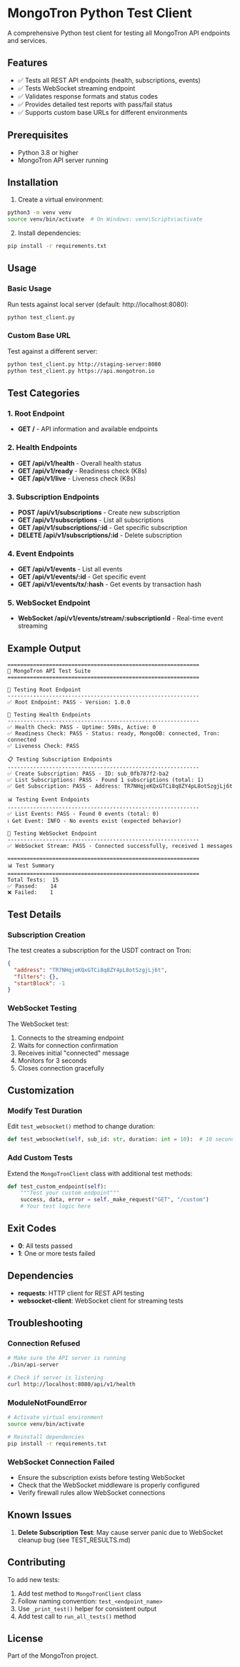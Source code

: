 # MongoTron Python Test Client

A comprehensive Python test client for testing all MongoTron API endpoints and services.

## Features

- ✅ Tests all REST API endpoints (health, subscriptions, events)
- ✅ Tests WebSocket streaming endpoint
- ✅ Validates response formats and status codes
- ✅ Provides detailed test reports with pass/fail status
- ✅ Supports custom base URLs for different environments

## Prerequisites

- Python 3.8 or higher
- MongoTron API server running

## Installation

1. Create a virtual environment:
```bash
python3 -m venv venv
source venv/bin/activate  # On Windows: venv\Scripts\activate
```

2. Install dependencies:
```bash
pip install -r requirements.txt
```

## Usage

### Basic Usage

Run tests against local server (default: http://localhost:8080):
```bash
python test_client.py
```

### Custom Base URL

Test against a different server:
```bash
python test_client.py http://staging-server:8080
python test_client.py https://api.mongotron.io
```

## Test Categories

### 1. Root Endpoint
- **GET /** - API information and available endpoints

### 2. Health Endpoints
- **GET /api/v1/health** - Overall health status
- **GET /api/v1/ready** - Readiness check (K8s)
- **GET /api/v1/live** - Liveness check (K8s)

### 3. Subscription Endpoints
- **POST /api/v1/subscriptions** - Create new subscription
- **GET /api/v1/subscriptions** - List all subscriptions
- **GET /api/v1/subscriptions/:id** - Get specific subscription
- **DELETE /api/v1/subscriptions/:id** - Delete subscription

### 4. Event Endpoints
- **GET /api/v1/events** - List all events
- **GET /api/v1/events/:id** - Get specific event
- **GET /api/v1/events/tx/:hash** - Get events by transaction hash

### 5. WebSocket Endpoint
- **WebSocket /api/v1/events/stream/:subscriptionId** - Real-time event streaming

## Example Output

```
============================================================
🚀 MongoTron API Test Suite
============================================================

📍 Testing Root Endpoint
------------------------------------------------------------
✅ Root Endpoint: PASS - Version: 1.0.0

💚 Testing Health Endpoints
------------------------------------------------------------
✅ Health Check: PASS - Uptime: 598s, Active: 0
✅ Readiness Check: PASS - Status: ready, MongoDB: connected, Tron: connected
✅ Liveness Check: PASS

📋 Testing Subscription Endpoints
------------------------------------------------------------
✅ Create Subscription: PASS - ID: sub_0fb787f2-ba2
✅ List Subscriptions: PASS - Found 1 subscriptions (total: 1)
✅ Get Subscription: PASS - Address: TR7NHqjeKQxGTCi8q8ZY4pL8otSzgjLj6t

📊 Testing Event Endpoints
------------------------------------------------------------
✅ List Events: PASS - Found 0 events (total: 0)
ℹ️ Get Event: INFO - No events exist (expected behavior)

🔌 Testing WebSocket Endpoint
------------------------------------------------------------
✅ WebSocket Stream: PASS - Connected successfully, received 1 messages

============================================================
📊 Test Summary
============================================================
Total Tests:  15
✅ Passed:    14
❌ Failed:    1
```

## Test Details

### Subscription Creation

The test creates a subscription for the USDT contract on Tron:
```json
{
  "address": "TR7NHqjeKQxGTCi8q8ZY4pL8otSzgjLj6t",
  "filters": {},
  "startBlock": -1
}
```

### WebSocket Testing

The WebSocket test:
1. Connects to the streaming endpoint
2. Waits for connection confirmation
3. Receives initial "connected" message
4. Monitors for 3 seconds
5. Closes connection gracefully

## Customization

### Modify Test Duration

Edit `test_websocket()` method to change duration:
```python
def test_websocket(self, sub_id: str, duration: int = 10):  # 10 seconds instead of 3
```

### Add Custom Tests

Extend the `MongoTronClient` class with additional test methods:
```python
def test_custom_endpoint(self):
    """Test your custom endpoint"""
    success, data, error = self._make_request("GET", "/custom")
    # Your test logic here
```

## Exit Codes

- **0**: All tests passed
- **1**: One or more tests failed

## Dependencies

- **requests**: HTTP client for REST API testing
- **websocket-client**: WebSocket client for streaming tests

## Troubleshooting

### Connection Refused

```bash
# Make sure the API server is running
./bin/api-server

# Check if server is listening
curl http://localhost:8080/api/v1/health
```

### ModuleNotFoundError

```bash
# Activate virtual environment
source venv/bin/activate

# Reinstall dependencies
pip install -r requirements.txt
```

### WebSocket Connection Failed

- Ensure the subscription exists before testing WebSocket
- Check that the WebSocket middleware is properly configured
- Verify firewall rules allow WebSocket connections

## Known Issues

1. **Delete Subscription Test**: May cause server panic due to WebSocket cleanup bug (see TEST_RESULTS.md)

## Contributing

To add new tests:

1. Add test method to `MongoTronClient` class
2. Follow naming convention: `test_<endpoint_name>`
3. Use `_print_test()` helper for consistent output
4. Add test call to `run_all_tests()` method

## License

Part of the MongoTron project.
